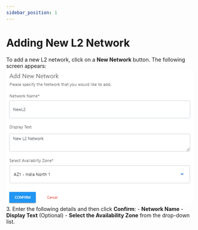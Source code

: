 ```yaml
---
sidebar_position: 1
---
```

# Adding New L2 Network

To add a new L2 network, click on a **New Network** button. The following screen appears:
   ![Manage NAT gateway](img/L22.png)
3. Enter the following details and then click **Confirm**:
	- **Network Name**
	- **Display Text** (Optional)
	- **Select the Availability Zone** from the drop-down list.
   

